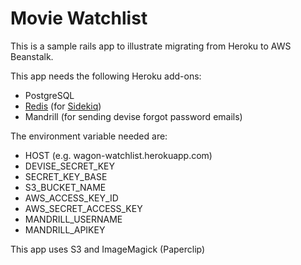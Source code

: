 # Movie Watchlist

This is a sample rails app to illustrate migrating from Heroku to AWS Beanstalk.

This app needs the following Heroku add-ons:

- PostgreSQL
- [Redis](https://addons.heroku.com/rediscloud) (for [Sidekiq](http://sidekiq.org/))
- Mandrill (for sending devise forgot password emails)

The environment variable needed are:

- HOST (e.g. wagon-watchlist.herokuapp.com)
- DEVISE_SECRET_KEY
- SECRET_KEY_BASE
- S3_BUCKET_NAME
- AWS_ACCESS_KEY_ID
- AWS_SECRET_ACCESS_KEY
- MANDRILL_USERNAME
- MANDRILL_APIKEY

This app uses S3 and ImageMagick (Paperclip)